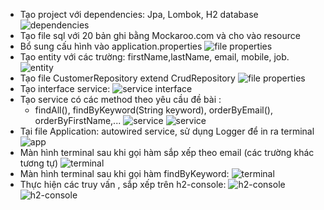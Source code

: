 - Tạo project với dependencies: Jpa, Lombok, H2 database
![dependencies](./photo/dependencies.png)
- Tạo file sql với 20 bản ghi bằng Mockaroo.com và cho vào resource
- Bổ sung cấu hình vào application.properties
![file properties](./photo/properties.png)
- Tạo entity với các trường: firstName,lastName, email, mobile, job.
![entity](./photo/entity.png)
- Tạo file CustomerRepository extend CrudRepository
![file properties](./photo/repository.png)
- Tạo interface service:
![service interface](./photo/interface.png)
- Tạo service có các method theo yêu cầu đề bài :
    + findAll(), findByKeyword(String keyword), orderByEmail(), orderByFirstName,...
![service](./photo/service1.png)
![service](./photo/service2.png)
- Tại file Application: autowired service, sử dụng Logger để in ra terminal 
![app](./photo/application.png)
- Màn hình terminal sau khi gọi hàm sắp xếp theo email (các trường khác tương tự)
![terminal](./photo/orderbyemail.png)
- Màn hình terminal sau khi gọi hàm findByKeyword:
![terminal](./photo/findbykeyword.png)
- Thực hiện các truy vấn , sắp xếp trên h2-console:
![h2-console](./photo/SELECT.png)
![h2-console](./photo/ORDER.png)